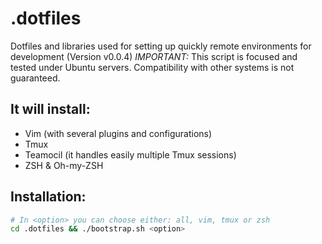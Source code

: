 .dotfiles
=========

Dotfiles and libraries used for setting up quickly remote environments for development (Version v0.0.4)
*IMPORTANT:* This script is focused and tested under Ubuntu servers. Compatibility with other systems is not guaranteed.
## It will install:
* Vim (with several plugins and configurations)
* Tmux
* Teamocil (it handles easily multiple Tmux sessions)
* ZSH & Oh-my-ZSH

## Installation:
```bash
# In <option> you can choose either: all, vim, tmux or zsh
cd .dotfiles && ./bootstrap.sh <option>
```
